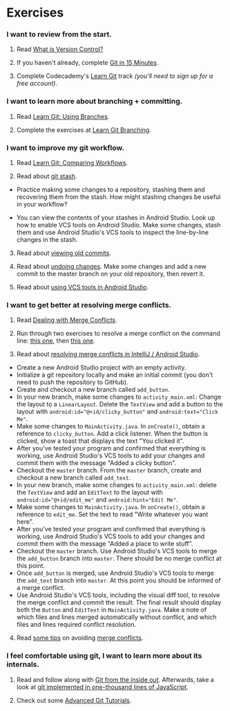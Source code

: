 # Exercises

### I want to review from the start.

1) Read [What is Version Control?](https://www.atlassian.com/git/tutorials/what-is-version-control)

2) If you haven't already, complete [Git in 15 Minutes](https://try.github.io/levels/1/challenges/1).

3) Complete Codecademy's [Learn Git](https://www.codecademy.com/learn/learn-git) track *(you'll need to sign up for a free account)*. 

### I want to learn more about branching + committing.

1) Read [Learn Git: Using Branches](https://www.atlassian.com/git/tutorials/using-branches).

2) Complete the exercises at [Learn Git Branching](http://learngitbranching.js.org/).

### I want to improve my git workflow.

1) Read [Learn Git: Comparing Workflows](https://www.atlassian.com/git/tutorials/comparing-workflows).

2) Read about [git stash](https://www.atlassian.com/git/tutorials/git-stash). 
- Practice making some changes to a repository, stashing them and recovering them from the stash. How might stashing changes be useful in your workflow?

- You can view the contents of your stashes in Android Studio. Look up how to enable VCS tools on Android Studio. Make some changes, stash them and use Android Studio's VCS tools to inspect the line-by-line changes in the stash.

3) Read about [viewing old commits](https://www.atlassian.com/git/tutorials/viewing-old-commits). 

4) Read about [undoing changes](https://www.atlassian.com/git/tutorials/undoing-changes/git-checkout). Make some changes and add a new commit to the master branch on your old repository, then revert it.

5) Read about [using VCS tools in Android Studio](https://medium.com/@akbarsha03/version-control-system-using-git-on-android-studio-a632eb00bea9#.2jfoe083a).


### I want to get better at resolving merge conflicts.

1) Read [Dealing with Merge Conflicts](https://www.git-tower.com/learn/git/ebook/en/command-line/advanced-topics/merge-conflicts).

2) Run through two exercises to resolve a merge conflict on the command line: [this one](https://help.github.com/articles/resolving-a-merge-conflict-from-the-command-line/), then [this one](merge-conflict.md).

3) Read about [resolving merge conflicts in IntelliJ / Android Studio](https://www.jetbrains.com/help/idea/2016.2/resolving-conflicts.html). 
- Create a new Android Studio project with an empty activity.
- Initialize a git repository locally and make an initial commit (you don't need to push the repository to GitHub).
- Create and checkout a new branch called `add_button`. 
- In your new branch, make some changes to `activity_main.xml`: Change the layout to a `LinearLayout`. Delete the `TextView` and add a button to the layout with `android:id="@+id/clicky_button"` and `android:text="Click Me"`.
- Make some changes to `MainActivity.java`. In `onCreate()`, obtain a reference to `clicky_button`. Add a click listener. When the button is clicked, show a toast that displays the text "You clicked it".
- After you've tested your program and confirmed that everything is working, use Android Studio's VCS tools to add your changes and commit them with the message "Added a clicky button".
- Checkout the `master` branch. From the `master` branch, create and checkout a new branch called `add_text`.
- In your new branch, make some changes to `activity_main.xml`: delete the `TextView` and add an `EditText` to the layout with `android:id="@+id/edit_me"` and `android:hint="Edit Me"`.
- Make some changes to `MainActivity.java`. In `onCreate()`, obtain a reference to `edit_me`. Set the text to read "Write whatever you want here".
- After you've tested your program and confirmed that everything is working, use Android Studio's VCS tools to add your changes and commit them with the message "Added a place to write stuff".
- Checkout the `master` branch. Use Android Studio's VCS tools to merge the `add_button` branch into `master`. There should be no merge conflict at this point.
- Once `add_button` is merged, use Android Studio's VCS tools to merge the `add_text` branch into `master`. At this point you should be informed of a merge conflict.
- Use Android Studio's VCS tools, including the visual diff tool, to resolve the merge conflict and commit the result. The final result should display both the `Button` and `EditText` in `MainActivity.java`. Make a note of which files and lines merged automatically without conflict, and which files and lines required conflict resolution.

4) Read [some tips](https://stackoverflow.com/questions/16490873/how-to-avoid-git-conflicts-in-a-team) on avoiding [merge conflicts](http://team-coder.com/avoid-merge-conflicts/).


### I feel comfortable using git, I want to learn more about its internals.

1) Read and follow along with [Git from the inside out](https://codewords.recurse.com/issues/two/git-from-the-inside-out). Afterwards, take a look at [git implemented in one-thousand lines of JavaScript](http://gitlet.maryrosecook.com/docs/gitlet.html).

2) Check out some [Advanced Git Tutorials](https://www.atlassian.com/git/tutorials/advanced-overview).
